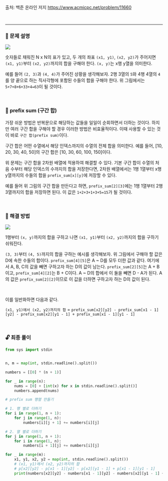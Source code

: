 출처: 백준 온라인 저지
https://www.acmicpc.net/problem/11660

<br>

___

### 📃 문제 설명


![](https://images.velog.io/images/ready2start/post/01cfc271-e9a0-448f-8431-317a70cee203/pyo.png)

숫자들로 채워진 N x N의 표가 있고, 두 개의 좌표 `(x1, y1)`, `(x2, y2)`가 주어지면 `(x1, y1)`부터 `(x2, y2)`까지의 합을 구해야 한다. `(x, y)`는 x행 y열을 의미한다.

예를 들어 `(2, 3)`과 `(4, 4)`가 주어진 상황을 생각해보자. 2행 3열의 `5`와 4행 4열의 `4`를 양 끝으로 하는 직사각형에 포함된 수들의 합을 구해야 한다. 위 그림에서는 `5+7+8+6+33+4=63`이 될 것이다.

<br>

### 🔎 prefix sum (구간 합)

가장 쉬운 방법은 반복문으로 해당하는 값들을 일일이 순회하면서 더하는 것이다. 하지만 여러 구간 합을 구해야 할 경우 이러한 방법은 비효율적이다. 이때 사용할 수 있는 것이 바로 `구간 합(prefix sum)`이다.

구간 합은 어떤 수열에서 해당 인덱스까지의 수열의 전체 합을 의미한다.
예를 들어, [10, 20, 30, 40, 50]의 구간 합은 [10, 30, 60, 100, 150]이다.

위 문제는 구간 합을 2차원 배열에 적용하여 해결할 수 있다. 기본 구간 합이 수열의 처음 수부터 해당 인덱스의 수까지의 합을 저장한다면, 2차원 배열에서는 1행 1열부터 x행 y열까지의 수들의 합을 `prefix_sum[x][y]`에 저장할 수 있다.

예를 들어 위 그림의 구간 합을 만든다고 하면, `prefix_sum[2][3]`에는 1행 1열부터 2행 3열까지의 합을 저장하면 된다. 이 값은 `1+2+3+1+3+5=15`가 될 것이다.

<br>

### 🔑 해결 방법

![](https://images.velog.io/images/ready2start/post/3f3e4ff4-9cf3-4fee-a4f5-a8d4fd483c81/%EA%B7%B8%EB%A6%BC%ED%8C%90.png)

1행부터 `(x, y)`까지의 합을 구하고 나면 `(x1, y1)`부터 `(x2, y2)`까지의 합을 구하기 쉬워진다. 

`(3, 3)`부터 `(4, 5)`까지의 합을 구하는 예시를 생각해보자. 위 그림에서 구해야 할 값은 D에 속한 수들의 합이다. `prefix_sum[4][5]`은 A ~ D를 모두 더한 값과 같다. 여기에서 A, B, C의 값을 빼면 구하고자 하는 D의 값이 남는다. `prefix_sum[2][5]`는 A + B이고, `prefix_sum[4][2]`는 B + C이다. A ~ D의 합에서 이 둘을 빼면 D - A가 된다. A의 값은 `prefix_sum[2][2]`이므로 이 값을 더하면 구하고자 하는 D의 값이 된다.

<br>

이를 일반화하면 다음과 같다.

`(x1, y1)에서 (x2, y2)까지의 합` = `prefix_sum[x2][y2] - prefix_sum[x1 - 1][y2] - prefix_sum[x2][y1 - 1] + prefix_sum[x1 - 1][y1 - 1]`

<br>

### 🔓 최종 풀이

```python
from sys import stdin


n, m = map(int, stdin.readline().split())

numbers = [[0] * (n + 1)]

for _ in range(n):
    nums = [0] + [int(x) for x in stdin.readline().split()]
    numbers.append(nums)

# prefix sum 행렬 만들기

# 1. 행 별로 더하기
for i in range(1, n + 1):
    for j in range(1, n):
        numbers[i][j + 1] += numbers[i][j]

# 2. 열 별로 더하기
for j in range(1, n + 1):
    for i in range(1, n):
        numbers[i + 1][j] += numbers[i][j]

for _ in range(m):
    x1, y1, x2, y2 = map(int, stdin.readline().split())
    # (x1, y1)에서 (x2, y2)까지의 합
    # p[x2][y2] - p[x1 - 1][y2] - p[x2][y1 - 1] + p[x1 - 1][y1 - 1]
    print(numbers[x2][y2] - numbers[x1 - 1][y2] - numbers[x2][y1 - 1] + numbers[x1 - 1][y1 - 1])
```